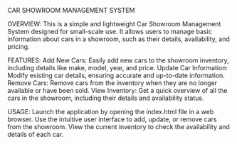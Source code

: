 CAR SHOWROOM MANAGEMENT SYSTEM

OVERVIEW:
This is a simple and lightweight Car Showroom Management System designed for small-scale use. 
It allows users to manage basic information about cars in a showroom, such as their details, availability, and pricing.

FEATURES:
Add New Cars: Easily add new cars to the showroom inventory, including details like make, model, year, and price.
Update Car Information: Modify existing car details, ensuring accurate and up-to-date information.
Remove Cars: Remove cars from the inventory when they are no longer available or have been sold.
View Inventory: Get a quick overview of all the cars in the showroom, including their details and availability status.

USAGE:
Launch the application by opening the index.html file in a web browser.
Use the intuitive user interface to add, update, or remove cars from the showroom.
View the current inventory to check the availability and details of each car.
